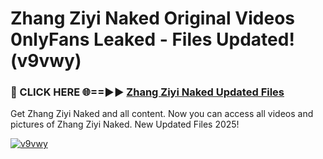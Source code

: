 # Zhang Ziyi Naked Original Videos 0nlyFans Leaked - Files Updated! (v9vwy)

<h3>🔴 CLICK HERE 🌐==►► <a href="https://tinyurl.com/yckcrads" rel="nofollow">Zhang Ziyi Naked Updated Files</a></h3>

Get Zhang Ziyi Naked and all content. Now you can access all videos and pictures of Zhang Ziyi Naked. New Updated Files 2025!

[![v9vwy](https://i.imgur.com/hpKpOFt.gif)](https://tinyurl.com/yckcrads)
